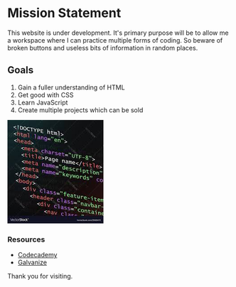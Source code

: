 <!DOCTYPE html> 
<html>
<head>
    <link href="./resources/css/index.css" type="text/css" rel="stylesheet">
    <title>The Learning Platform</title>
</head>
    <body>
        <h1>Mission Statement</h1>
            <p>This website is under development. It's primary purpose will be to allow me a workspace where I can practice multiple forms of coding. So beware of broken buttons and useless bits of information in random places.</p>
        <h2>Goals</h2>
            <ol class="goals">
                <li>Gain a fuller understanding of HTML</li>
                <li>Get good with CSS</li>
                <li>Learn JavaScript</li>
                <li>Create multiple projects which can be sold</li>
            </ol>
        <img src=".\resources\images\StockPhoto1.jfif" class="photo1">
        <h3>Resources</h3>
            <ul>
                <li><a href="https://www.codecademy.com/">Codecademy</a></li>
                <li><a href="https://www.galvanize.com/">Galvanize</a></li>
            </ul>
    </body>
    <footer>
        <p><bold>Thank you for visiting.</bold></p>
</html>
